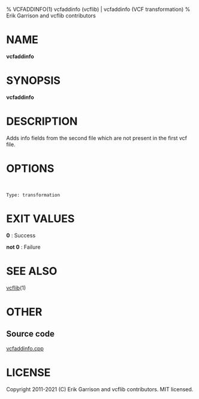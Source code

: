 % VCFADDINFO(1) vcfaddinfo (vcflib) | vcfaddinfo (VCF transformation)
% Erik Garrison and vcflib contributors

# NAME

**vcfaddinfo**

# SYNOPSIS

**vcfaddinfo** <vcf file> <vcf file>

# DESCRIPTION

Adds info fields from the second file which are not present in the first vcf file.



# OPTIONS

```


Type: transformation

```





# EXIT VALUES

**0**
: Success

**not 0**
: Failure

# SEE ALSO



[vcflib](./vcflib.md)(1)



# OTHER

## Source code

[vcfaddinfo.cpp](https://github.com/vcflib/vcflib/blob/master/src/vcfaddinfo.cpp)

# LICENSE

Copyright 2011-2021 (C) Erik Garrison and vcflib contributors. MIT licensed.

<!--
  Created with ./scripts/bin2md.rb scripts/bin2md-template.erb
-->
